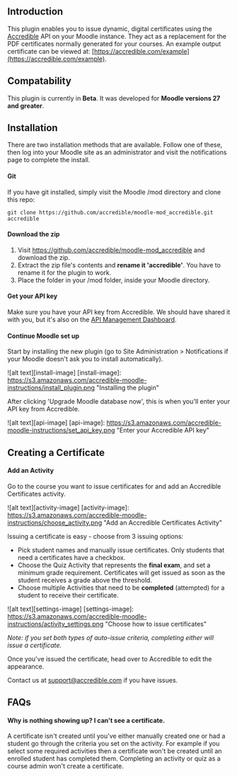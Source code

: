 ## Introduction
This plugin enables you to issue dynamic, digital certificates using the [Accredible](https://accredible.com) API on your Moodle instance. They act as a replacement for the PDF certificates normally generated for your courses. An example output certificate can be viewed at: [https://accredible.com/example](https://accredible.com/example).

## Compatability

This plugin is currently in **Beta**. It was developed for **Moodle versions 27 and greater**.

## Installation

There are two installation methods that are available. Follow one of these, then log into your Moodle site as an administrator and visit the notifications page to complete the install.

#### Git

If you have git installed, simply visit the Moodle /mod directory and clone this repo:

    git clone https://github.com/accredible/moodle-mod_accredible.git accredible

#### Download the zip

1. Visit https://github.com/accredible/moodle-mod_accredible and download the zip. 
2. Extract the zip file's contents and **rename it 'accredible'**. You have to rename it for the plugin to work.
3. Place the folder in your /mod folder, inside your Moodle directory.

#### Get your API key

Make sure you have your API key from Accredible. We should have shared it with you, but it's also on the [API Management Dashboard](https://accredible.com/issuer/dashboard).

#### Continue Moodle set up

Start by installing the new plugin (go to Site Administration > Notifications if your Moodle doesn't ask you to install automatically).

![alt text][install-image]
[install-image]: https://s3.amazonaws.com/accredible-moodle-instructions/install_plugin.png "Installing the plugin"

After clicking 'Upgrade Moodle database now', this is when you'll enter your API key from Accredible.

![alt text][api-image]
[api-image]: https://s3.amazonaws.com/accredible-moodle-instructions/set_api_key.png "Enter your Accredible API key"

## Creating a Certificate

#### Add an Activity

Go to the course you want to issue certificates for and add an Accredible Certificates activity. 

![alt text][activity-image]
[activity-image]: https://s3.amazonaws.com/accredible-moodle-instructions/choose_activity.png "Add an Accredible Certificates Activity"

Issuing a certificate is easy - choose from 3 issuing options:

- Pick student names and manually issue certificates. Only students that need a certificates have a checkbox.
- Choose the Quiz Activity that represents the **final exam**, and set a minimum grade requirement. Certificates will get issued as soon as the student receives a grade above the threshold.
- Choose multiple Activities that need to be **completed** (attempted) for a student to receive their certificate.

![alt text][settings-image]
[settings-image]: https://s3.amazonaws.com/accredible-moodle-instructions/activity_settings.png "Choose how to issue certificates"

*Note: if you set both types of auto-issue criteria, completing either will issue a certificate.*

Once you've issued the certificate, head over to Accredible to edit the appearance.

Contact us at support@accredible.com if you have issues.

## FAQs

#### Why is nothing showing up? I can't see a certificate.

A certificate isn't created until you've either manually created one or had a student go through the criteria you set on the activity. For example if you select some required activities then a certificate won't be created until an enrolled student has completed them. Completing an activity or quiz as a course admin won't create a certificate.
